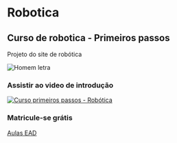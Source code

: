 # Robotica
## Curso de robotica - Primeiros passos
Projeto do site de robótica

![Homem letra](https://github.com/EstevesLAB/Robotica/blob/master/11.gif)
### Assistir ao video de introdução
[![Curso primeiros passos - Robótica](http://img.youtube.com/vi/QaHlW_ymdw4/0.jpg)](http://www.youtube.com/watch?v=QaHlW_ymdw4 "Video de introdução ao curso")

### Matricule-se grátis
[Aulas EAD](http://embedyoutube.org/)
